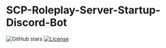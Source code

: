 # SCP-Roleplay-Server-Startup-Discord-Bot
![GitHub stars](https://img.shields.io/github/stars/zompazy/scp-roleplay-server-startup-discord-bot?style=social)
[![License](https://img.shields.io/badge/License-VeilarisLicense-purple?style=flat-square)](LICENSE)

